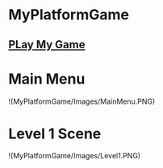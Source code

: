 # MyPlatformGame

## [PLay My Game](https://s528345.github.io/MyPlatformGame/.)

# Main Menu
!(MyPlatformGame/Images/MainMenu.PNG)

# Level 1 Scene
!(MyPlatformGame/Images/Level1.PNG)

